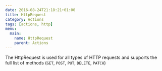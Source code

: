 ```yaml
---
date: 2016-08-24T21:18:21+01:00
title: HttpRequest
category: Actions
tags: [actions, http]
menu:
  main:
    name: HttpRequest
    parent: Actions
---
```


The HttpRequest is used for all types of HTTP requests and supports the full list of methods (`GET`, `POST`, `PUT`, `DELETE`, `PATCH`)

